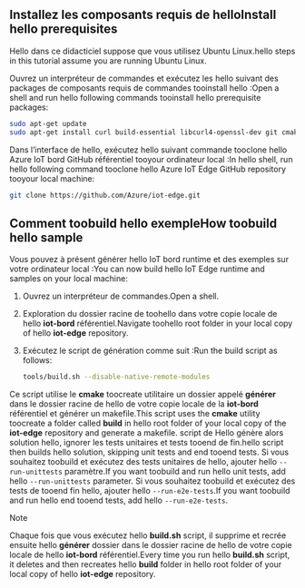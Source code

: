 ## <a name="install-hello-prerequisites"></a><span data-ttu-id="8f14b-101">Installez les composants requis de hello</span><span class="sxs-lookup"><span data-stu-id="8f14b-101">Install hello prerequisites</span></span>

<span data-ttu-id="8f14b-102">Hello dans ce didacticiel suppose que vous utilisez Ubuntu Linux.</span><span class="sxs-lookup"><span data-stu-id="8f14b-102">hello steps in this tutorial assume you are running Ubuntu Linux.</span></span>

<span data-ttu-id="8f14b-103">Ouvrez un interpréteur de commandes et exécutez les hello suivant des packages de composants requis de commandes tooinstall hello :</span><span class="sxs-lookup"><span data-stu-id="8f14b-103">Open a shell and run hello following commands tooinstall hello prerequisite packages:</span></span>

```bash
sudo apt-get update
sudo apt-get install curl build-essential libcurl4-openssl-dev git cmake libssl-dev uuid-dev valgrind libglib2.0-dev libtool autoconf
```

<span data-ttu-id="8f14b-104">Dans l’interface de hello, exécutez hello suivant commande tooclone hello Azure IoT bord GitHub référentiel tooyour ordinateur local :</span><span class="sxs-lookup"><span data-stu-id="8f14b-104">In hello shell, run hello following command tooclone hello Azure IoT Edge GitHub repository tooyour local machine:</span></span>

```bash
git clone https://github.com/Azure/iot-edge.git
```

## <a name="how-toobuild-hello-sample"></a><span data-ttu-id="8f14b-105">Comment toobuild hello exemple</span><span class="sxs-lookup"><span data-stu-id="8f14b-105">How toobuild hello sample</span></span>

<span data-ttu-id="8f14b-106">Vous pouvez à présent générer hello IoT bord runtime et des exemples sur votre ordinateur local :</span><span class="sxs-lookup"><span data-stu-id="8f14b-106">You can now build hello IoT Edge runtime and samples on your local machine:</span></span>

1. <span data-ttu-id="8f14b-107">Ouvrez un interpréteur de commandes.</span><span class="sxs-lookup"><span data-stu-id="8f14b-107">Open a shell.</span></span>

1. <span data-ttu-id="8f14b-108">Exploration du dossier racine de toohello dans votre copie locale de hello **iot-bord** référentiel.</span><span class="sxs-lookup"><span data-stu-id="8f14b-108">Navigate toohello root folder in your local copy of hello **iot-edge** repository.</span></span>

1. <span data-ttu-id="8f14b-109">Exécutez le script de génération comme suit :</span><span class="sxs-lookup"><span data-stu-id="8f14b-109">Run the build script as follows:</span></span>

    ```sh
    tools/build.sh --disable-native-remote-modules
    ```

<span data-ttu-id="8f14b-110">Ce script utilise le **cmake** toocreate utilitaire un dossier appelé **générer** dans le dossier racine de hello de votre copie locale de la **iot-bord** référentiel et générer un makefile.</span><span class="sxs-lookup"><span data-stu-id="8f14b-110">This script uses the **cmake** utility toocreate a folder called **build** in hello root folder of your local copy of the **iot-edge** repository and generate a makefile.</span></span> <span data-ttu-id="8f14b-111">script de Hello génère alors solution hello, ignorer les tests unitaires et tests tooend de fin.</span><span class="sxs-lookup"><span data-stu-id="8f14b-111">hello script then builds hello solution, skipping unit tests and end tooend tests.</span></span> <span data-ttu-id="8f14b-112">Si vous souhaitez toobuild et exécutez des tests unitaires de hello, ajouter hello `--run-unittests` paramètre.</span><span class="sxs-lookup"><span data-stu-id="8f14b-112">If you want toobuild and run hello unit tests, add hello `--run-unittests` parameter.</span></span> <span data-ttu-id="8f14b-113">Si vous souhaitez toobuild et exécutez des tests de tooend fin hello, ajouter hello `--run-e2e-tests`.</span><span class="sxs-lookup"><span data-stu-id="8f14b-113">If you want toobuild and run hello end tooend tests, add hello `--run-e2e-tests`.</span></span>

> [!NOTE]
> <span data-ttu-id="8f14b-114">Chaque fois que vous exécutez hello **build.sh** script, il supprime et recrée ensuite hello **générer** dossier dans le dossier racine de hello de votre copie locale de hello **iot-bord** référentiel.</span><span class="sxs-lookup"><span data-stu-id="8f14b-114">Every time you run hello **build.sh** script, it deletes and then recreates hello **build** folder in hello root folder of your local copy of hello **iot-edge** repository.</span></span>
